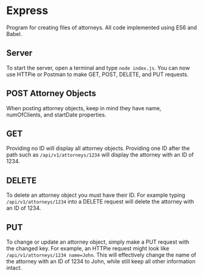 # Express

Program for creating files of attorneys. All code implemented using ES6 and Babel.

## Server

To start the server, open a terminal and type `node index.js`. You can now use HTTPie or Postman to make GET, POST, DELETE, and PUT requests.

## POST Attorney Objects

When posting attorney objects, keep in mind they have name, numOfClients, and startDate properties.

## GET

Providing no ID will display all attorney objects. Providing one ID after the path such as `/api/v1/attorneys/1234` will display the attorney with an ID of 1234.

## DELETE

To delete an attorney object you must have their ID. For example typing `/api/v1/attorneys/1234` into a DELETE request will delete the attorney with an ID of 1234.

## PUT

To change or update an attorney object, simply make a PUT request with the changed key. For example, an HTTPie request might look like `/api/v1/attorneys/1234 name=John`. This will effectively change the name of the attorney with an ID of 1234 to John, while still keep all other information intact.
